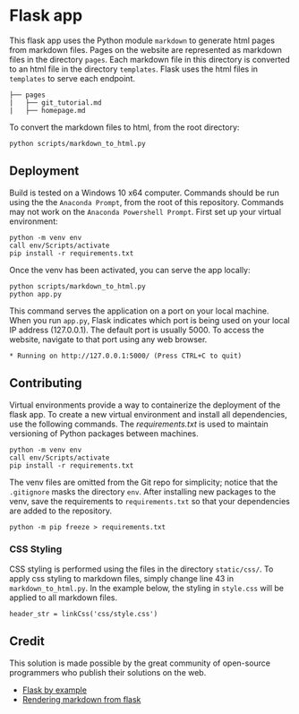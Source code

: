 # Flask app

This flask app uses the Python module `markdown` to generate html pages from markdown files. Pages on the website are represented as markdown files in the directory `pages`. Each markdown file in this directory is converted to an html file in the directory `templates`. Flask uses the html files in `templates` to serve each endpoint.

```
├── pages
|	├── git_tutorial.md
|	├── homepage.md
```

To convert the markdown files to html, from the root directory:
```
python scripts/markdown_to_html.py
```


## Deployment
Build is tested on a Windows 10 x64 computer. Commands should be run using the the `Anaconda Prompt`, from the root of this repository. Commands may not work on the `Anaconda Powershell Prompt`. First set up your virtual environment:
```
python -m venv env
call env/Scripts/activate
pip install -r requirements.txt
```

Once the venv has been activated, you can serve the app locally:
```
python scripts/markdown_to_html.py
python app.py
```

This command serves the application on a port on your local machine. When you run `app.py`, Flask indicates which port is being used on your local IP address (127.0.0.1). The default port is usually 5000. To access the website, navigate to that port using any web browser.
```
* Running on http://127.0.0.1:5000/ (Press CTRL+C to quit)
```


## Contributing
Virtual environments provide a way to containerize the deployment of the flask app. To create a new virtual environment and install all dependencies, use the following commands. The *requirements.txt* is used to maintain versioning of Python packages between machines.
```
python -m venv env
call env/Scripts/activate
pip install -r requirements.txt
```

The venv files are omitted from the Git repo for simplicity; notice that the `.gitignore` masks the directory `env`. After installing new packages to the venv, save the requirements to `requirements.txt` so that your dependencies are added to the repository.
```
python -m pip freeze > requirements.txt
```

### CSS Styling
CSS styling is performed using the files in the directory `static/css/`. To apply css styling to markdown files, simply change line 43 in `markdown_to_html.py`. In the example below, the styling in `style.css` will be applied to all markdown files.

```
header_str = linkCss('css/style.css')
```

## Credit
This solution is made possible by the great community of open-source programmers who publish their solutions on the web.

* [Flask by example](https://realpython.com/flask-by-example-part-1-project-setup/)
* [Rendering markdown from flask](https://dev.to/mrprofessor/rendering-markdown-from-flask-1l41)
